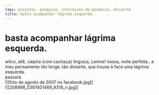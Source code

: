 ```yaml
---
tags: projetos, pesquisa, interesses-de-pesquisa, disserte
title: basta acompanhar lágrima esquerda.
---
```


# basta acompanhar lágrima esquerda.

wilco, allê, caipira (com cachaça) linguiça, Lenine! nossa, noite perfeita...e meu pensamento tão longe..tão distante, que trouxe à face uma lágrima esquerda.  
passará.  
![[foto de agosto de 2007 no facebook.jpg]]  
![[208998_5397401469_9318_n.jpg]]
